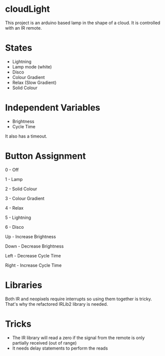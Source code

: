 # cloudLight

This project is an arduino based lamp in the shape of a cloud. It is controlled with an IR remote. 

# States
* Lightning
* Lamp mode (white)
* Disco
* Colour Gradient
* Relax (Slow Gradient)
* Solid Colour

# Independent Variables
* Brightness
* Cycle Time

It also has a timeout.

# Button Assignment
0 - Off

1 - Lamp

2 - Solid Colour

3 - Colour Gradient

4 - Relax

5 - Lightning

6 - Disco

Up - Increase Brightness

Down - Decrease Brightness

Left - Decrease Cycle Time

Right - Increase Cycle Time
 
# Libraries
Both IR and neopixels require interrupts so using them together is tricky. That's why the refactored IRLib2 library is needed. 

# Tricks
* The IR library will read a zero if the signal from the remote is only partially received (out of range)
* It needs delay statements to perform the reads
